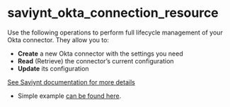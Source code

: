 # saviynt_okta_connection_resource

Use the following operations to perform full lifecycle management of your Okta connector. They allow you to:

- **Create** a new Okta connector with the settings you need  
- **Read** (Retrieve) the connector’s current configuration  
- **Update** its configuration

[See Saviynt documentation for more details](https://docs.saviyntcloud.com/bundle/Okta-25/page/Content/Using-Classic-Integration-v2022x.htm)

- Simple example [can be found here](./resource.tf).
